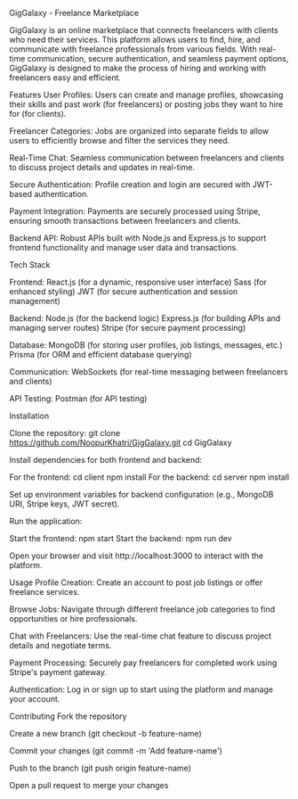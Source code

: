 GigGalaxy - Freelance Marketplace

GigGalaxy is an online marketplace that connects freelancers with clients who need their services. This platform allows users to find, hire, and communicate with freelance professionals from various fields. With real-time communication, secure authentication, and seamless payment options, GigGalaxy is designed to make the process of hiring and working with freelancers easy and efficient.

Features
User Profiles: Users can create and manage profiles, showcasing their skills and past work (for freelancers) or posting jobs they want to hire for (for clients).

Freelancer Categories: Jobs are organized into separate fields to allow users to efficiently browse and filter the services they need.

Real-Time Chat: Seamless communication between freelancers and clients to discuss project details and updates in real-time.

Secure Authentication: Profile creation and login are secured with JWT-based authentication.

Payment Integration: Payments are securely processed using Stripe, ensuring smooth transactions between freelancers and clients.

Backend API: Robust APIs built with Node.js and Express.js to support frontend functionality and manage user data and transactions.

Tech Stack

Frontend:
React.js (for a dynamic, responsive user interface)
Sass (for enhanced styling)
JWT (for secure authentication and session management)

Backend:
Node.js (for the backend logic)
Express.js (for building APIs and managing server routes)
Stripe (for secure payment processing)

Database:
MongoDB (for storing user profiles, job listings, messages, etc.)
Prisma (for ORM and efficient database querying)

Communication:
WebSockets (for real-time messaging between freelancers and clients)

API Testing:
Postman (for API testing)

Installation

Clone the repository:
    git clone https://github.com/NoopurKhatri/GigGalaxy.git
    cd GigGalaxy
    
Install dependencies for both frontend and backend:

For the frontend:
    cd client
    npm install
For the backend:
    cd server
    npm install
    
Set up environment variables for backend configuration (e.g., MongoDB URI, Stripe keys, JWT secret).

Run the application:

Start the frontend:
    npm start
Start the backend:
    npm run dev
    
Open your browser and visit http://localhost:3000 to interact with the platform.

Usage
Profile Creation: Create an account to post job listings or offer freelance services.

Browse Jobs: Navigate through different freelance job categories to find opportunities or hire professionals.

Chat with Freelancers: Use the real-time chat feature to discuss project details and negotiate terms.

Payment Processing: Securely pay freelancers for completed work using Stripe's payment gateway.

Authentication: Log in or sign up to start using the platform and manage your account.

Contributing
Fork the repository

Create a new branch (git checkout -b feature-name)

Commit your changes (git commit -m 'Add feature-name')

Push to the branch (git push origin feature-name)

Open a pull request to merge your changes
